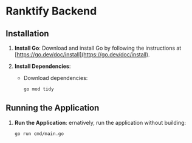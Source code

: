 # Ranktify Backend

## Installation

1. **Install Go**: Download and install Go by following the instructions at [https://go.dev/doc/install](https://go.dev/doc/install).

2. **Install Dependencies**:
   - Download dependencies:
     ```sh
     go mod tidy
     ```

## Running the Application

1.  **Run the Application**:
ernatively, run the application without building:
     ```sh
     go run cmd/main.go
     ```